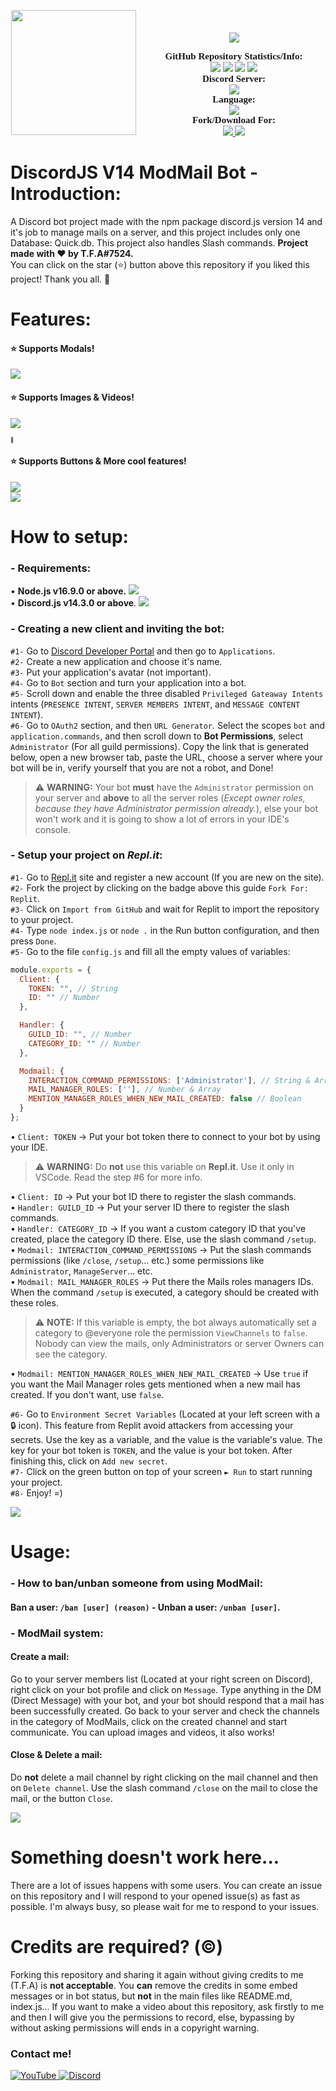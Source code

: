 <p align="center">
	<img src="https://media.discordapp.net/attachments/1006491186875338823/1008812120080658493/V14_Handler_3.png?width=960&height=540" height="200" style="float: left; margin: 0px 10px 15px 1px;"/> <a style="font-size: 20px"> <a style="font-size: 30px"><br>
	<img src="https://img.shields.io/github/v/release/discordjs/discord.js?label=Discord.js Current Version:&logo=npm&style=for-the-badge">
</p>

<p align="center">
    <a style="font-size:15px;font-family:verdana"><b>GitHub Repository Statistics/Info:</b></a><br>
    <img src="https://img.shields.io/github/forks/ItzMeCrazy/discordmodmail-v14?label=Forks&color=lime&logo=githubactions&logoColor=lime">
    <img src="https://img.shields.io/github/stars/ItzMeCrazy/discordmodmail-v14?label=Stars&color=yellow&logo=reverbnation&logoColor=yellow">
    <img src="https://img.shields.io/github/license/ItzMeCrazy/discordmodmail-v14?label=License&color=808080&logo=gitbook&logoColor=808080">
    <img src="https://img.shields.io/github/issues/ItzMeCrazy/discordmodmail-v14?label=Issues&color=red&logo=ifixit&logoColor=red">
    <br>
    <a style="font-size:15px;font-family:verdana"><b>Discord Server:</b></a><br>
    <a href="https://discord.gg/bGNRZcnwWy">
        <img src="https://img.shields.io/discord/967431124764745800.svg?label=Discord%20Server:&logo=discord&color=5865F2"><br>
    </a>
    <a style="font-size:15px;font-family:verdana"><b>Language:</b></a><br>
    <img src="https://img.shields.io/badge/JavaScript-100000?label=Made%20with:&style=flat&logo=javascript&color=yellow">
    <br>
    <a style="font-size:15px;font-family:verdana"><b>Fork/Download For:</b></a><br>
    <a href="https://replit.com/github/ItzMeCrazy/discordmodmail-v14">
        <img src="https://img.shields.io/badge/Repl.it-100000?label=Fork%20on:&style=flat&logo=replit&color=808080&logoColor=white">
    </a>
    <a href="https://github.com/ItzMeCrazy/discordmodmail-v14/fork">
        <img src="https://img.shields.io/badge/GitHub-100000?label=Fork%20on:&style=flat&logo=github&color=808080">
    </a>
</p>

# DiscordJS V14 ModMail Bot - Introduction:
A Discord bot project made with the npm package discord.js version 14 and it's job to manage mails on a server, and this project includes only one Database: Quick.db. This project also handles Slash commands. **Project made with ❤ by T.F.A#7524.**<br>
You can click on the star (⭐️) button above this repository if you liked this project! Thank you all. 🙏

# Features:
#### ⭐️ Supports Modals!

<img src="https://media.discordapp.net/attachments/1006491186875338823/1014149082387861504/2022-08-30_13_24_31-849413565487382578_-_Discord.png">

#### ⭐️ Supports Images & Videos!

<img src="https://media.discordapp.net/attachments/1006491186875338823/1014149087903350885/2022-08-30_13_25_08-JokerPro_-_Discord.png?width=441&height=466"><p style="font-size:8px">:troll:</p>

#### ⭐️ Supports Buttons & More cool features!

<img src="https://media.discordapp.net/attachments/1006491186875338823/1014149746727862322/2022-08-30_13_28_38-general_-_Discord.png"><br>
<img src="https://media.discordapp.net/attachments/1006491186875338823/1014149747071799308/2022-08-30_13_28_47-general_-_Discord.png">

# How to setup:
### - Requirements:

• **Node.js v16.9.0 or above.** <a href="https://nodejs.org/en/"><img src="https://img.shields.io/badge/v16.9.0-100000?style=flat&logo=node.js&label=Node.js&color=blue&logoColor=lime"></a><br>
• **Discord.js v14.3.0 or above**. <a href="https://www.npmjs.com/package/discord.js"><img src="https://img.shields.io/badge/v14.3.0-100000?style=flat&logo=npm&label=Discord.js&color=blue"></a>

### - Creating a new client and inviting the bot:
`#1-` Go to [Discord Developer Portal](https://discord.com/developers) and then go to `Applications`. <br>
`#2-` Create a new application and choose it's name. <br>
`#3-` Put your application's avatar (not important).<br>
`#4-` Go to `Bot` section and turn your application into a bot. <br>
`#5-` Scroll down and enable the three disabled `Privileged Gateaway Intents` intents (`PRESENCE INTENT`, `SERVER MEMBERS INTENT`, and `MESSAGE CONTENT INTENT`).<br>
`#6-` Go to `OAuth2` section, and then `URL Generator`. Select the scopes `bot` and `application.commands`, and then scroll down to **Bot Permissions**, select `Administrator` (For all guild permissions). Copy the link that is generated below, open a new browser tab, paste the URL, choose a server where your bot will be in, verify yourself that you are not a robot, and Done!

> ⚠️ **WARNING:** Your bot **must** have the `Administrator` permission on your server and **above** to all the server roles (*Except owner roles, because they have Administrator permission already.*), else your bot won't work and it is going to show a lot of errors in your IDE's console.

### - Setup your project on ___Repl.it___:
`#1-` Go to [Repl.it](https://www.replit.com) site and register a new account (If you are new on the site).<br>
`#2-` Fork the project by clicking on the badge above this guide `Fork For: Replit`.<br>
`#3-` Click on `Import from GitHub` and wait for Replit to import the repository to your project.<br>
`#4-` Type `node index.js` or `node .` in the Run button configuration, and then press `Done`.<br>
`#5-` Go to the file `config.js` and fill all the empty values of variables:
```js
module.exports = {
  Client: {
    TOKEN: "", // String
    ID: "" // Number
  },

  Handler: {
    GUILD_ID: "", // Number
    CATEGORY_ID: "" // Number
  },

  Modmail: {
    INTERACTION_COMMAND_PERMISSIONS: ['Administrator'], // String & Array
    MAIL_MANAGER_ROLES: [''], // Number & Array
    MENTION_MANAGER_ROLES_WHEN_NEW_MAIL_CREATED: false // Boolean
  }
};
```

• `Client: TOKEN` → Put your bot token there to connect to your bot by using your IDE.<br>

> ⚠️ **WARNING:** Do **not** use this variable on **Repl.it**. Use it only in VSCode. Read the step #6 for more info.

• `Client: ID` → Put your bot ID there to register the slash commands.<br>
• `Handler: GUILD_ID` → Put your server ID there to register the slash commands.<br>
• `Handler: CATEGORY_ID` → If you want a custom category ID that you've created, place the category ID there. Else, use the slash command `/setup`.<br>
• `Modmail: INTERACTION_COMMAND_PERMISSIONS` → Put the slash commands permissions (like `/close`, `/setup`... etc.) some permissions like `Administrator`, `ManageServer`... etc.<br>
• `Modmail: MAIL_MANAGER_ROLES` → Put there the Mails roles managers IDs. When the command `/setup` is executed, a category should be created with these roles.

> ⚠️ **NOTE:** If this variable is empty, the bot always automatically set a category to @everyone role the permission `ViewChannels` to `false`. Nobody can view the mails, only Administrators or server Owners can see the category.

• `Modmail: MENTION_MANAGER_ROLES_WHEN_NEW_MAIL_CREATED` → Use `true` if you want the Mail Manager roles gets mentioned when a new mail has created. If you don't want, use `false`.

`#6-` Go to `Environment Secret Variables` (Located at your left screen with a 🔒 icon). This feature from Replit avoid attackers from accessing your secrets. Use the key as a variable, and the value is the variable's value. The key for your bot token is `TOKEN`, and the value is your bot token. After finishing this, click on `Add new secret`.<br>
`#7-` Click on the green button on top of your screen `► Run` to start running your project.<br>
`#8-` Enjoy! =)

<img src="https://media.discordapp.net/attachments/1006491186875338823/1014147727443099709/2022-08-30_13_20_38-index.js_-_DiscordJS-V14-ModMail-Bot-main_-_Visual_Studio_Code.png">

# Usage:
### - How to ban/unban someone from using ModMail:
#### Ban a user: `/ban [user] (reason)` - Unban a user: `/unban [user]`.

### - ModMail system:
#### Create a mail:
Go to your server members list (Located at your right screen on Discord), right click on your bot profile and click on `Message`. Type anything in the DM (Direct Message) with your bot, and your bot should respond that a mail has been successfully created. Go back to your server and check the channels in the category of ModMails, click on the created channel and start communicate. You can upload images and videos, it also works!
#### Close & Delete a mail:
Do **not** delete a mail channel by right clicking on the mail channel and then on `Delete channel`. Use the slash command `/close` on the mail to close the mail, or the button `Close`.

<img src="https://media.discordapp.net/attachments/1006491186875338823/1014148334858031114/2022-08-30_13_22_45-849413565487382578_-_Discord.png">

# Something doesn't work here...
There are a lot of issues happens with some users. You can create an issue on this repository and I will respond to your opened issue(s) as fast as possible. I'm always busy, so please wait for me to respond to your issues.

# Credits are required? (©)
Forking this repository and sharing it again without giving credits to me (T.F.A) is **not acceptable**. You **can** remove the credits in some embed messages or in bot status, but **not** in the main files like README.md, index.js... If you want to make a video about this repository, ask firstly to me and then I will give you the permissions to record, else, bypassing by without asking permissions will ends in a copyright warning.

### Contact me!
<a href='https://www.youtube.com/c/TFA7524' target="_blank">
    <img alt='YouTube' src='https://img.shields.io/badge/YouTube-100000?style=social&logo=YouTube&logoColor=FF0000&labelColor=000000&color=EAE9E9'/>
</a>
<a href='https://dsc.gg/codingdevelopment' target="_blank">
    <img alt='Discord' src='https://img.shields.io/badge/Discord-100000?style=social&logo=Discord&logoColor=5865F2&labelColor=000000&color=EAE9E9'/>
